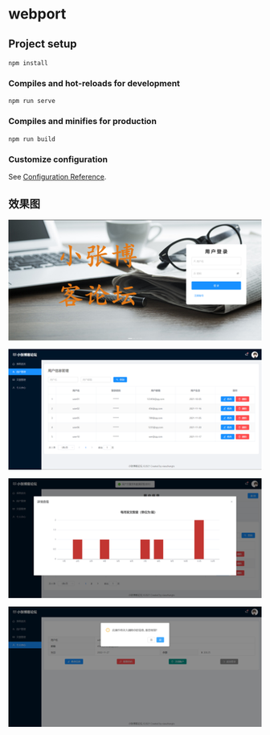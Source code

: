 # webport

## Project setup
```
npm install
```

### Compiles and hot-reloads for development
```
npm run serve
```

### Compiles and minifies for production
```
npm run build
```

### Customize configuration
See [Configuration Reference](https://cli.vuejs.org/config/).



## 效果图

![image-20211120221358993](image-20211120221358993.png)

![image-20211120221450656](image-20211120221450656.png)

![image-20211120221511453](image-20211120221511453.png)

![image-20211120221541104](image-20211120221541104.png)
